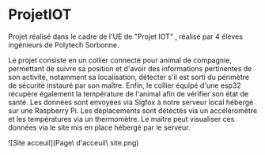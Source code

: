 # ProjetIOT

Projet réalisé dans le cadre de l'UE de "Projet IOT" , réalisé par 4 élèves ingénieurs de Polytech Sorbonne.

Le projet consiste en un collier connecté pour animal de compagnie, permettant de suivre sa position et d'avoir des informations pertinentes de son activité, notamment sa localisation, détecter s'il est sorti du périmètre de sécurité instauré par son maître. Enfin, le collier équipé d'une esp32 récupère également la température de l'animal afin de vérifier son état de santé.
Les données sont envoyées via Sigfox à notre serveur local hébergé sur une Raspberry Pi.
Les déplacements sont détéctés via un accéléromètre et les températures via un thermomètre.
Le maître peut visualiser ces données via le site mis en place hébergé par le serveur.

![Site acceuil](Page\ d'acceuil\ site.png)


